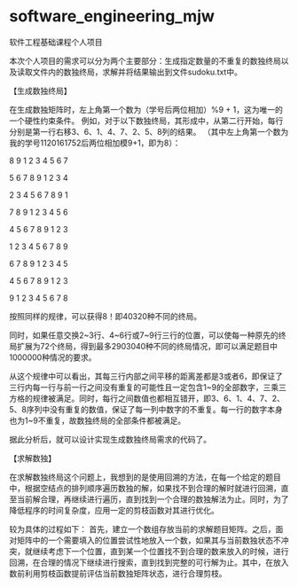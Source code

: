 # software_engineering_mjw
软件工程基础课程个人项目

本次个人项目的需求可以分为两个主要部分：生成指定数量的不重复的数独终局以及读取文件内的数独终局，求解并将结果输出到文件sudoku.txt中。

【生成数独终局】

在生成数独矩阵时，左上角第一个数为（学号后两位相加）%9 + 1，这为唯一的一个硬性约束条件。
例如，对于以下数独终局，其形成中，从第二行开始，每行分别是第一行右移3、6、1、4、7、2、5、8列的结果。
（其中左上角第一个数为我的学号1120161752后两位相加模9+1，即为8）：

8	9	1	2	3	4	5	6	7

5	6	7	8	9	1	2	3	4

2	3	4	5	6	7	8	9	1

7	8	9	1	2	3	4	5	6

4	5	6	7	8	9	1	2	3

1	2	3	4	5	6	7	8	9

6	7	8	9	1	2	3	4	5

4	5	6	7	8	9	1	2	3

9	1	2	3	4	5	6	7	8

按照同样的规律，可以获得8！即40320种不同的终局。

同时，如果任意交换2~3行、4~6行或7~9行三行的位置，可以使每一种原先的终局扩展为72个终局，得到最多2903040种不同的终局情况，即可以满足题目中1000000种情况的要求。

从这个规律中可以看出，其每三行内部之间平移的距离差都是3或者6，即保证了三行内每一行与前一行之间没有重复的可能性且一定包含1~9的全部数字，三乘三方格的规律被满足。同时，每行之间数值也都相互错开，即3、6、1、4、7、2、5、8序列中没有重复的数值，保证了每一列中数字的不重复。每一行的数字本身也为1~9不重复，故数独终局的全部条件都被满足。


据此分析后，就可以设计实现生成数独终局需求的代码了。

【求解数独】

在求解数独终局这个问题上，我想到的是使用回溯的方法，在每一个给定的题目中，根据空结点的排列顺序遍历数独的解，如果找不到合理的解时就进行回溯，直至当前解合理，再继续进行遍历，直到找到一个合理的数独解法为止。同时，为了降低程序的时间复杂度，应用一定的剪枝函数对其进行优化。

较为具体的过程如下：
首先，建立一个数组存放当前的求解题目矩阵。之后，面对矩阵中的一个需要填入的位置尝试性地放入一个数，如果其与当前数独状态不冲突，就继续考虑下一个位置，直到某一个位置找不到合理的数来放入的时候，进行回溯，在合理的情况下继续进行搜索，直到找到完整的可行解为止。其中，在放入数前利用剪枝函数提前评估当前数独矩阵状态，进行合理剪枝。
